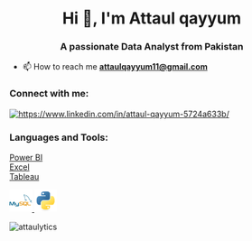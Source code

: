 
<h1 align="center">Hi 👋, I'm Attaul qayyum</h1>
<h3 align="center">A passionate Data Analyst from Pakistan</h3>

- 📫 How to reach me **attaulqayyum11@gmail.com**

<h3 align="left">Connect with me:</h3>
<p align="left">
<a href="https://linkedin.com/in/https://www.linkedin.com/in/attaul-qayyum-5724a633b/" target="blank"><img align="center" src="https://raw.githubusercontent.com/rahuldkjain/github-profile-readme-generator/master/src/images/icons/Social/linked-in-alt.svg" alt="https://www.linkedin.com/in/attaul-qayyum-5724a633b/" height="30" width="40" /></a>
</p>

<h3 align="left">Languages and Tools:</h3>

[Power BI](https://img.shields.io/badge/Power%20BI-F2C811?style=for-the-badge&logo=Power%20BI&logoColor=black)  
[Excel](https://img.shields.io/badge/Microsoft%20Excel-217346?style=for-the-badge&logo=Microsoft%20Excel&logoColor=white)  
[Tableau](https://img.shields.io/badge/Tableau-E97627?style=for-the-badge&logo=Tableau&logoColor=white)

<p align="left"> <a href="https://www.mysql.com/" target="_blank" rel="noreferrer"> <img src="https://raw.githubusercontent.com/devicons/devicon/master/icons/mysql/mysql-original-wordmark.svg" alt="mysql" width="40" height="40"/> </a> <a href="https://www.python.org" target="_blank" rel="noreferrer"> <img src="https://raw.githubusercontent.com/devicons/devicon/master/icons/python/python-original.svg" alt="python" width="40" height="40"/> </a> </p>

<p><img align="center" src="https://github-readme-stats.vercel.app/api/top-langs?username=attaulytics&show_icons=true&locale=en&layout=compact" alt="attaulytics" /></p>
